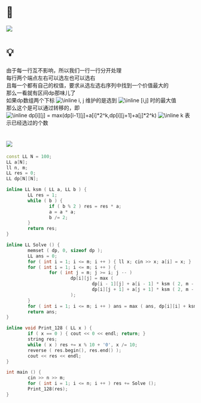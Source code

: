 # 🔗
<a href="https://www.luogu.com.cn/record/61391875"><img src="https://i.loli.net/2021/11/08/xtfWkDi1KOBhFZH.png"></a>

# 💡
由于每一行互不影响，所以我们一行一行分开处理  
每行两个端点左右可以选左也可以选右  
且每一个都有自己的权值，要求从选左选右序列中找到一个价值最大的  
那么一看就有区间dp那味儿了  
如果dp数组两个下标  <img src="https://latex.codecogs.com/svg.image?\inline&space;i, j" title="\inline i, j" />  维护的是选到  <img src="https://latex.codecogs.com/svg.image?\inline&space;[i,j]" title="\inline [i,j]" /> 时的最大值  
那么这个是可以通过转移的，即  
 <img src="https://latex.codecogs.com/svg.image?\inline&space;dp[i][j] = max(dp[i-1][j]+a[i]*2^k,dp[i][j+1]+a[j]*2^k)" title="\inline dp[i][j] = max(dp[i-1][j]+a[i]*2^k,dp[i][j+1]+a[j]*2^k)" /> 
 <img src="https://latex.codecogs.com/svg.image?\inline&space;k" title="\inline k" /> 表示已经选过的个数  

# <img src="https://img-blog.csdnimg.cn/20210713144601841.png" >
```cpp
const LL N = 100;
LL a[N];
ll n, m;
LL res = 0;
LL dp[N][N];

inline LL ksm ( LL a, LL b ) {
        LL res = 1;
        while ( b ) {
                if ( b % 2 ) res = res * a;
                a = a * a;
                b /= 2;
        }
        return res;
}

inline LL Solve () {
        memset ( dp, 0, sizeof dp );
        LL ans = 0;
        for ( int i = 1; i <= m; i ++ ) { ll x; cin >> x; a[i] = x; }
        for ( int i = 1; i <= m; i ++ ) {
                for ( int j = m; j >= i; j -- )
                        dp[i][j] = max (
                                dp[i - 1][j] + a[i - 1] * ksm ( 2, m - j + i - 1 ), 
                                dp[i][j + 1] + a[j + 1] * ksm ( 2, m - j + i - 1 )
                        );
        }
        for ( int i = 1; i <= m; i ++ ) ans = max ( ans, dp[i][i] + ksm ( 2, m ) * a[i] );
        return ans;
}

inline void Print_128 ( LL x ) {
        if ( x == 0 ) { cout << 0 << endl; return; }
        string res;
        while ( x ) res += x % 10 + '0', x /= 10;
        reverse ( res.begin(), res.end() );
        cout << res << endl;
}

int main () {
        cin >> n >> m;
        for ( int i = 1; i <= n; i ++ ) res += Solve ();
        Print_128(res);
}
```
